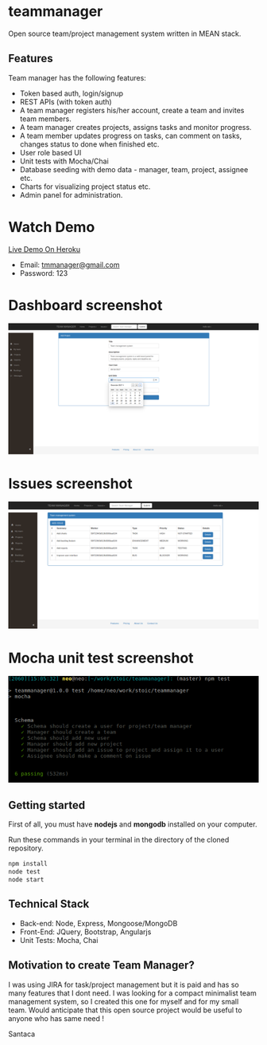 # teammanager

Open source team/project management system written in MEAN stack.

## Features

Team manager has the following features:

- Token based auth, login/signup
- REST APIs (with token auth)
- A team manager registers his/her account, create a team and invites team members.
- A team manager creates projects, assigns tasks and monitor progress.
- A team member updates progress on tasks, can comment on tasks, changes status to done when finished etc.
- User role based UI
- Unit tests with Mocha/Chai
- Database seeding with demo data - manager, team, project, assignee etc.
- Charts for visualizing project status etc.
- Admin panel for administration.

# Watch Demo

[Live Demo On Heroku](https://teammanager9.herokuapp.com)

- Email: tmmanager@gmail.com
- Password: 123

# Dashboard screenshot

![Alt text](screenshots/dashboard.png?raw=true "Dashboard - add project")

# Issues screenshot

![Alt text](screenshots/issues.png?raw=true "Issues for a project")

# Mocha unit test screenshot

![Alt text](screenshots/mocha_tests.png?raw=true "Dashboard - add project")

## Getting started

First of all, you must have **nodejs** and **mongodb** installed on your computer.

Run these commands in your terminal in the directory of the cloned repository.

```
npm install
node test
node start
```

## Technical Stack

- Back-end: Node, Express, Mongoose/MongoDB
- Front-End: JQuery, Bootstrap, Angularjs
- Unit Tests: Mocha, Chai

## Motivation to create Team Manager?

I was using JIRA for task/project management but it is paid and has so many features that I dont need.
I was looking for a compact minimalist team management system, so I created this one for myself and for my small team.
Would anticipate that this open source project would be useful to anyone who has same need !

Santaca
